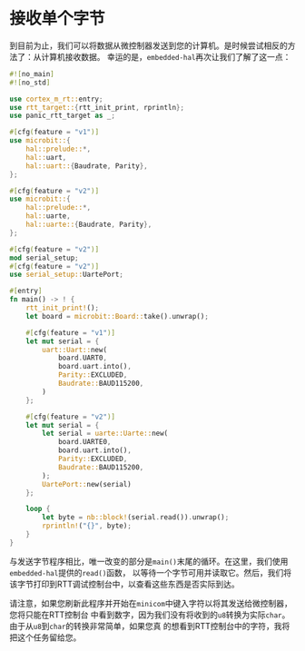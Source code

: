 # 接收单个字节

到目前为止，我们可以将数据从微控制器发送到您的计算机。是时候尝试相反的方法了：从计算机接收数据。
幸运的是，`embedded-hal`再次让我们了解了这一点：

``` rust
#![no_main]
#![no_std]

use cortex_m_rt::entry;
use rtt_target::{rtt_init_print, rprintln};
use panic_rtt_target as _;

#[cfg(feature = "v1")]
use microbit::{
    hal::prelude::*,
    hal::uart,
    hal::uart::{Baudrate, Parity},
};

#[cfg(feature = "v2")]
use microbit::{
    hal::prelude::*,
    hal::uarte,
    hal::uarte::{Baudrate, Parity},
};

#[cfg(feature = "v2")]
mod serial_setup;
#[cfg(feature = "v2")]
use serial_setup::UartePort;

#[entry]
fn main() -> ! {
    rtt_init_print!();
    let board = microbit::Board::take().unwrap();

    #[cfg(feature = "v1")]
    let mut serial = {
        uart::Uart::new(
            board.UART0,
            board.uart.into(),
            Parity::EXCLUDED,
            Baudrate::BAUD115200,
        )
    };

    #[cfg(feature = "v2")]
    let mut serial = {
        let serial = uarte::Uarte::new(
            board.UARTE0,
            board.uart.into(),
            Parity::EXCLUDED,
            Baudrate::BAUD115200,
        );
        UartePort::new(serial)
    };

    loop {
        let byte = nb::block!(serial.read()).unwrap();
        rprintln!("{}", byte);
    }
}
```

与发送字节程序相比，唯一改变的部分是`main()`末尾的循环。在这里，我们使用`embedded-hal`提供的`read()`函数，
以等待一个字节可用并读取它。然后，我们将该字节打印到RTT调试控制台中，以查看这些东西是否实际到达。

请注意，如果您刷新此程序并开始在`minicom`中键入字符以将其发送给微控制器，您将只能在RTT控制台
中看到数字，因为我们没有将收到的`u8`转换为实际`char`。由于从`u8`到`char`的转换非常简单，如果您真
的想看到RTT控制台中的字符，我将把这个任务留给您。
